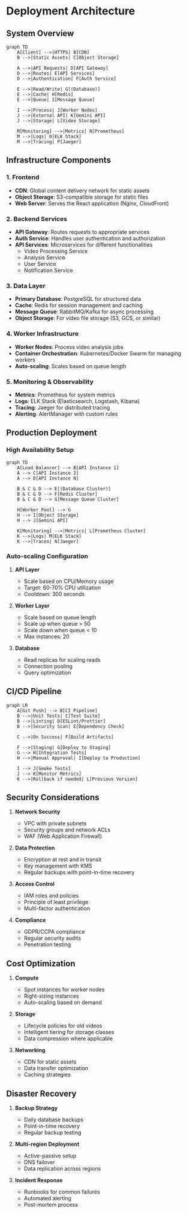 # Deployment Architecture

## System Overview

```mermaid
graph TD
    A[Client] -->|HTTPS| B[CDN]
    B -->|Static Assets| C[Object Storage]
    
    A -->|API Requests| D[API Gateway]
    D -->|Routes| E[API Services]
    D -->|Authentication| F[Auth Service]
    
    E -->|Read/Write| G[(Database)]
    E -->|Cache| H[Redis]
    E -->|Queue| I[Message Queue]
    
    I -->|Process| J[Worker Nodes]
    J -->|External API| K[Gemini API]
    J -->|Storage| L[Video Storage]
    
    M[Monitoring] -->|Metrics| N[Prometheus]
    M -->|Logs| O[ELK Stack]
    M -->|Tracing| P[Jaeger]
```

## Infrastructure Components

### 1. Frontend
- **CDN**: Global content delivery network for static assets
- **Object Storage**: S3-compatible storage for static files
- **Web Server**: Serves the React application (Nginx, CloudFront)

### 2. Backend Services
- **API Gateway**: Routes requests to appropriate services
- **Auth Service**: Handles user authentication and authorization
- **API Services**: Microservices for different functionalities
  - Video Processing Service
  - Analysis Service
  - User Service
  - Notification Service

### 3. Data Layer
- **Primary Database**: PostgreSQL for structured data
- **Cache**: Redis for session management and caching
- **Message Queue**: RabbitMQ/Kafka for async processing
- **Object Storage**: For video file storage (S3, GCS, or similar)

### 4. Worker Infrastructure
- **Worker Nodes**: Process video analysis jobs
- **Container Orchestration**: Kubernetes/Docker Swarm for managing workers
- **Auto-scaling**: Scales based on queue length

### 5. Monitoring & Observability
- **Metrics**: Prometheus for system metrics
- **Logs**: ELK Stack (Elasticsearch, Logstash, Kibana)
- **Tracing**: Jaeger for distributed tracing
- **Alerting**: AlertManager with custom rules

## Production Deployment

### High Availability Setup

```mermaid
graph TD
    A[Load Balancer] --> B[API Instance 1]
    A --> C[API Instance 2]
    A --> D[API Instance N]
    
    B & C & D --> E[(Database Cluster)]
    B & C & D --> F[Redis Cluster]
    B & C & D --> G[Message Queue Cluster]
    
    H[Worker Pool] --> G
    H --> I[Object Storage]
    H --> J[Gemini API]
    
    K[Monitoring] -->|Metrics| L[Prometheus Cluster]
    K -->|Logs| M[ELK Stack]
    K -->|Traces| N[Jaeger]
```

### Auto-scaling Configuration

1. **API Layer**
   - Scale based on CPU/Memory usage
   - Target: 60-70% CPU utilization
   - Cooldown: 300 seconds

2. **Worker Layer**
   - Scale based on queue length
   - Scale up when queue > 50
   - Scale down when queue < 10
   - Max instances: 20

3. **Database**
   - Read replicas for scaling reads
   - Connection pooling
   - Query optimization

## CI/CD Pipeline

```mermaid
graph LR
    A[Git Push] --> B[CI Pipeline]
    B -->|Unit Tests| C[Test Suite]
    B -->|Linting| D[ESLint/Prettier]
    B -->|Security Scan| E[Dependency Check]
    
    C -->|On Success| F[Build Artifacts]
    
    F -->|Staging| G[Deploy to Staging]
    G --> H[Integration Tests]
    H -->|Manual Approval| I[Deploy to Production]
    
    I --> J[Smoke Tests]
    J --> K[Monitor Metrics]
    K -->|Rollback if needed| L[Previous Version]
```

## Security Considerations

1. **Network Security**
   - VPC with private subnets
   - Security groups and network ACLs
   - WAF (Web Application Firewall)

2. **Data Protection**
   - Encryption at rest and in transit
   - Key management with KMS
   - Regular backups with point-in-time recovery

3. **Access Control**
   - IAM roles and policies
   - Principle of least privilege
   - Multi-factor authentication

4. **Compliance**
   - GDPR/CCPA compliance
   - Regular security audits
   - Penetration testing

## Cost Optimization

1. **Compute**
   - Spot instances for worker nodes
   - Right-sizing instances
   - Auto-scaling based on demand

2. **Storage**
   - Lifecycle policies for old videos
   - Intelligent tiering for storage classes
   - Data compression where applicable

3. **Networking**
   - CDN for static assets
   - Data transfer optimization
   - Caching strategies

## Disaster Recovery

1. **Backup Strategy**
   - Daily database backups
   - Point-in-time recovery
   - Regular backup testing

2. **Multi-region Deployment**
   - Active-passive setup
   - DNS failover
   - Data replication across regions

3. **Incident Response**
   - Runbooks for common failures
   - Automated alerting
   - Post-mortem process
